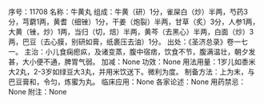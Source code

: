 序号：11708
名称：牛黄丸
组成：牛黄（研）1分，雀屎白（炒）半两，芍药3分，芎藭1两，黄耆（细锉）1分，干姜（炮裂）半两，甘草（炙）3分，人参1两，大黄（锉，炒）1两，当归（切，焙）半两，黄芩（去黑心）半两，白面（炒）3两，巴豆（去心膜，别研如膏，纸裹压去油）1分。
出处：《圣济总录》卷一七一。
主治：小儿食痫瘛疭，及诸变蒸，腹中宿痞，饮食不节，腹满温壮，朝夕发甚，大小便不通，脾胃气弱。
加减：None
功效：None
用法用量：1岁儿如黍米大2丸，2-3岁如绿豆大3丸，并用米饮送下。微利为度。
制备方法：上为末，与巴豆膏和，令匀，炼蜜为丸。
临床应用：None
各家论述：None
用药禁忌：None
附注：None
